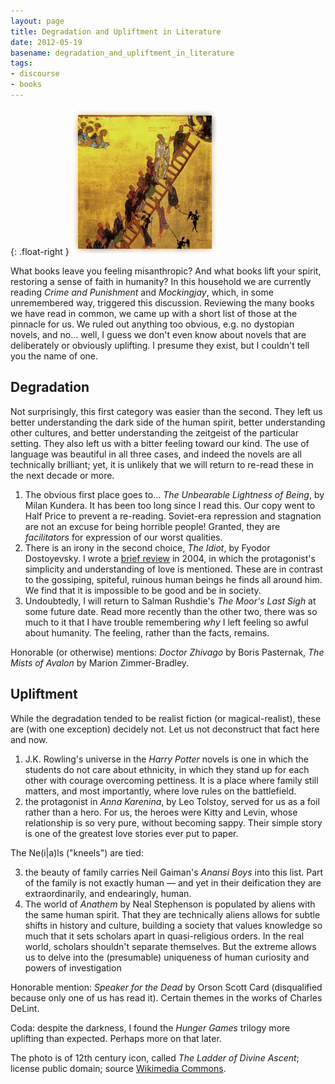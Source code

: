 ```yaml
---
layout: page
title: Degradation and Upliftment in Literature
date: 2012-05-19
basename: degradation_and_upliftment_in_literature
tags:
- discourse
- books
---
```


{: .float-right }
![latter of divine ascent](/images/latterAscent.png)

What books leave you feeling misanthropic? And what books lift your spirit,
restoring a sense of faith in humanity? In this household we are currently
reading _Crime and Punishment_ and _Mockingjay_, which, in some unremembered
way, triggered this discussion. Reviewing the many books we have read in common,
we came up with a short list of those at the pinnacle for us. We ruled out
anything too obvious, e.g. no dystopian novels, and no&hellip; well, I guess we
don't even know about novels that are deliberately or obviously uplifting. I
presume they exist, but I couldn't tell you the name of one.

<!--more-->

## Degradation

Not surprisingly, this first category was easier than the second. They left us
better understanding the dark side of the human spirit, better understanding
other cultures, and better understanding the zeitgeist of the particular
setting. They also left us with a bitter feeling toward our kind. The use of
language was beautiful in all three cases, and indeed the novels are all
technically brilliant; yet, it is unlikely that we will return to re-read these
in the next decade or more.

1. The obvious first place goes to&hellip; _The Unbearable Lightness of Being_,
   by Milan Kundera. It has been too long since I read this. Our copy went to
   Half Price to prevent a re-reading. Soviet-era repression and stagnation are
   not an excuse for being horrible people! Granted, they are _facilitators_ for
   expression of our worst qualities.
2. There is an irony in the second choice, _The Idiot_, by Fyodor Dostoyevsky. I
   wrote a <a
   href="/archive/2004/07/16/dostoyevskys_th/">brief
   review</a> in 2004, in which the protagonist's simplicity and understanding
   of love is mentioned. These are in contrast to the gossiping, spiteful,
   ruinous human beings he finds all around him. We find that it is impossible
   to be good and be in society.
3. Undoubtedly, I will return to Salman Rushdie's _The Moor's Last Sigh_ at some
   future date. Read more recently than the other two, there was so much to it
   that I have trouble remembering _why_ I left feeling so awful about humanity.
   The feeling, rather than the facts, remains.

Honorable (or otherwise) mentions: _Doctor Zhivago_ by Boris Pasternak, _The
Mists of Avalon_ by Marion Zimmer-Bradley.

## Upliftment

While the degradation tended to be realist fiction (or magical-realist), these
are (with one exception) decidely not. Let us not deconstruct that fact here and
now.

1. J.K. Rowling's universe in the _Harry Potter_ novels is one in which the
   students do not care about ethnicity, in which they stand up for each other
   with courage overcoming pettiness. It is a place where family still matters,
   and most importantly, where love rules on the battlefield.
2. the protagonist in _Anna Karenina_, by Leo Tolstoy, served for us as a foil
   rather than a hero. For us, the heroes were Kitty and Levin, whose
   relationship is so very pure, without becoming sappy. Their simple story is
   one of the greatest love stories ever put to paper.

The Ne(i|a)ls ("kneels") are tied:

3. the beauty of family carries Neil Gaiman's _Anansi Boys_ into this list. Part
   of the family is not exactly human &mdash; and yet in their deification they
   are extraordinarily, and endearingly, human.
4. The world of _Anathem_ by Neal Stephenson is populated by aliens with the
   same human spirit. That they are technically aliens allows for subtle shifts
   in history and culture, building a society that values knowledge so much that
   it sets scholars apart in quasi-religious orders. In the real world, scholars
   shouldn't separate themselves. But the extreme allows us to delve into the
   (presumable) uniqueness of human curiosity and powers of investigation

Honorable mention: _Speaker for the Dead_ by Orson Scott Card (disqualified
because only one of us has read it). Certain themes in the works of Charles
DeLint.

Coda: despite the darkness, I found the _Hunger Games_ trilogy more uplifting
than expected. Perhaps more on that later.

The photo is of 12th century icon, called _The Ladder of Divine Ascent_;
license public domain; source <a
href="http://commons.wikimedia.org/wiki/File:The_Ladder_of_Divine_Ascent_Monastery_of_St_Catherine_Sinai_12th_century.jpg">Wikimedia
Commons</a>.
